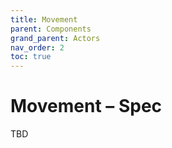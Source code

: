 ```yaml
---
title: Movement
parent: Components
grand_parent: Actors
nav_order: 2
toc: true
---
```


# Movement – Spec

TBD
